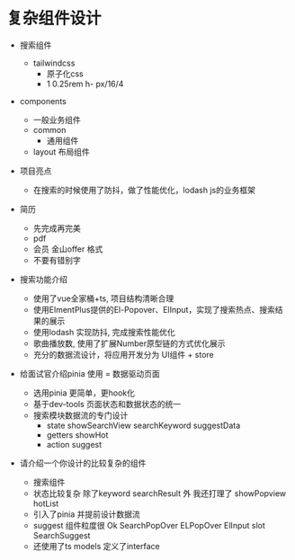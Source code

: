 # 复杂组件设计

- 搜索组件
   - tailwindcss 
      - 原子化css
      - 1  0.25rem 
         h-  px/16/4

- components
   - 一般业务组件
   - common
      - 通用组件
   - layout  布局组件 

- 项目亮点
   - 在搜索的时候使用了防抖，做了性能优化，lodash  js的业务框架

- 简历
   - 先完成再完美
   - pdf 
   - 会员 金山offer 格式
   - 不要有错别字

- 搜索功能介绍
   - 使用了vue全家桶+ts, 项目结构清晰合理
   - 使用ElmentPlus提供的El-Popover、ElInput，实现了搜索热点、搜索结果的展示
   - 使用lodash 实现防抖, 完成搜索性能优化
   - 歌曲播放数, 使用了扩展Number原型链的方式优化展示
   - 充分的数据流设计，将应用开发分为 UI组件 + store

- 给面试官介绍pinia 使用
   = 数据驱动页面
   - 选用pinia 更简单，更hook化
   - 基于dev-tools 页面状态和数据状态的统一
   - 搜索模块数据流的专门设计
      - state showSearchView searchKeyword suggestData
      - getters showHot
      - action suggest

- 请介绍一个你设计的比较复杂的组件
   - 搜索组件
   - 状态比较复杂
      除了keyword searchResult 外
      我还打理了 showPopview  hotList
   - 引入了pinia 并提前设计数据流
   - suggest 组件粒度很 Ok
      SearchPopOver
         ELPopOver
            ElInput slot
            SearchSuggest
   - 还使用了ts models 定义了interface
   